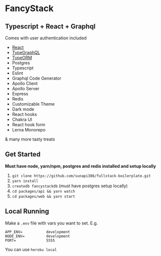 # FancyStack

## Typescript + React + Graphql

Comes with user authentication included

- [React](https://github.com/facebook/react)
- [TypeGraphQL](https://github.com/19majkel94/type-graphql)
- [TypeORM](https://github.com/typeorm/typeorm)
- Postgres
- Typescript
- Eslint
- Graphql Code Generator
- Apollo Client
- Apollo Server
- Express
- Redis
- Customizable Theme
- Dark mode
- React hooks
- Chakra UI
- React hook form
- Lerna Monorepo

& many more tasty treats

## Get Started

**Must have node, yarn/npm, postgres and redis installed and setup locally**

1. `git clone https://github.com/sunapi386/fullstack-boilerplate.git`
2. `yarn install`
3. `createdb fancystackdb` (must have postgres setup locally)
4. `cd packages/api && yarn watch`
5. `cd packages/web && yarn start`

## Local Running
Make a `.env` file with vars you want to set. E.g.
```
APP_ENV=           development
NODE_ENV=          development
PORT=              5555
```
You can use `heroku local`